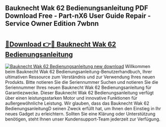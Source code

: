 ## Bauknecht Wak 62 Bedienungsanleitung PDF Download Free - Part-nX6 User Guide Repair - Service Owner Edition 7wbnn

# <h2><a href="http://df64dg1.blite.top/?on=Bauknecht+Wak+62+Bedienungsanleitung">🔗Download 👉🔴 Bauknecht Wak 62 Bedienungsanleitung</a></h2>

[![Bauknecht Wak 62 Bedienungsanleitung new download](https://i.imgur.com/lujVjoI.png)](http://df64dg1.blite.top/?on=Bauknecht+Wak+62+Bedienungsanleitung)
Willkommen beim Bauknecht Wak 62 Bedienungsanleitung-Benutzerhandbuch, Ihrer ultimativen Ressource zum Verständnis und zur Verwendung Ihres neuen Produkts. Bitte notieren Sie die Seriennummer Suchen und notieren Sie die Seriennummer Ihres neuen Bauknecht Wak 62 Bedienungsanleitung für Garantiezwecke. Dieser Bauknecht Wak 62 Bedienungsanleitung verfügt über einen leistungsstarken Motor und innovative Funktionen für außergewöhnliche Leistung. Wir glauben, dass das Bauknecht Wak 62 BedienungsanleitungD seinen Zweck erfüllt hat, um Ihnen den Einstieg in Ihr neues Gadget zu erleichtern. Sollten Sie eine Klärung oder Unterstützung benötigen, steht Ihnen unser Kundensupport-Team jederzeit zur Verfügung.
